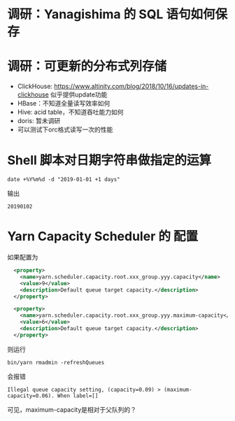 # 调研：Yanagishima 的 SQL 语句如何保存

# 调研：可更新的分布式列存储
* ClickHouse: https://www.altinity.com/blog/2018/10/16/updates-in-clickhouse 似乎提供update功能
* HBase：不知道全量读写效率如何
* Hive: acid table，不知道吞吐能力如何
* doris: 暂未调研
* 可以测试下orc格式读写一次的性能

# Shell 脚本对日期字符串做指定的运算
```shell
date +%Y%m%d -d "2019-01-01 +1 days"
```
输出
```shell
20190102
```

# Yarn Capacity Scheduler 的 配置
如果配置为
```xml
  <property>
    <name>yarn.scheduler.capacity.root.xxx_group.yyy.capacity</name>
    <value>9</value>
    <description>Default queue target capacity.</description>
  </property>

  <property>
    <name>yarn.scheduler.capacity.root.xxx_group.yyy.maximum-capacity</name>
    <value>6</value>
    <description>Default queue target capacity.</description>
  </property>
```
则运行
```shell
bin/yarn rmadmin -refreshQueues
```
会报错  
```text
Illegal queue capacity setting, (capacity=0.09) > (maximum-capacity=0.06). When label=[]
```
可见，maximum-capacity是相对于父队列的？
